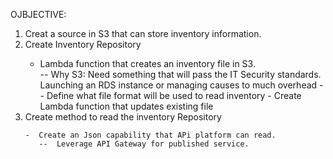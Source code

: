 OJBJECTIVE:

<ol>
<li> Creat a source in S3 that can store inventory information. </li>

<li> Create Inventory Repository</li>

  <ul>
    <li>Lambda function that creates an inventory file in S3.  </li>
      --  Why S3:  Need something that will pass the IT Security standards.  Launching an RDS instance or managing causes to much overhead
      -- Define what file format will be used to read inventory
    -  Create Lambda function that updates existing file
  </ul>

<li> Create method to read the inventory Repository </li>

    -  Create an Json capability that APi platform can read.
       --  Leverage API Gateway for published service.

</ol>
